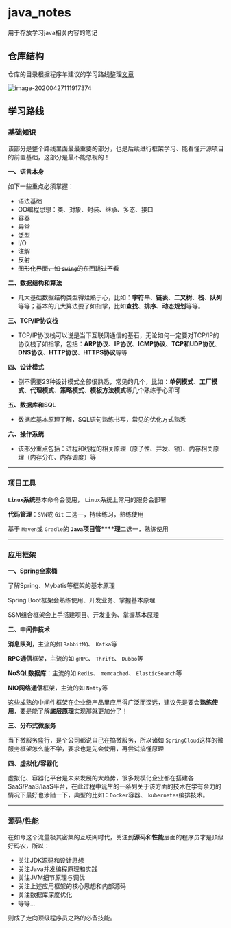 # java_notes
用于存放学习java相关内容的笔记

## 仓库结构

仓库的目录根据程序羊建议的学习路线整理[文章](https://mp.weixin.qq.com/s?__biz=MzU4ODI1MjA3NQ==&mid=2247485282&idx=1&sn=1ab5c0722538bbe9d80dfee2bf30621d&scene=19#wechat_redirect)

![image-20200427111917374](https://picgo-tangg-chengdu.oss-cn-chengdu.aliyuncs.com/picgo-chengdu/image-20200427111917374.png)

## 学习路线

### **基础知识** 

该部分是整个路线里面最最重要的部分，也是后续进行框架学习、能看懂开源项目的前置基础，这部分是最不能忽视的！

**一、语言本身**

如下一些重点必须掌握：

- 语法基础
- OO编程思想：类、对象、封装、继承、多态、接口
- 容器
- 异常
- 泛型
- I/O
- 注解
- 反射
- ~~图形化界面，如 `swing`的东西跳过不看~~

**二、数据结构和算法**

- 几大基础数据结构类型得烂熟于心，比如：**字符串**、**链表**、**二叉树**、**栈**、**队列**等等；基本的几大算法要了如指掌，比如**查找**、**排序**、**动态规划**等等。

**三、TCP/IP协议栈**

- TCP/IP协议栈可以说是当下互联网通信的基石，无论如何一定要对TCP/IP的协议栈了如指掌，包括：**ARP协议**、**IP协议**、**ICMP协议**、**TCP和UDP协议**、**DNS协议**、**HTTP协议**、**HTTPS协议**等等

**四、设计模式**

- 倒不需要23种设计模式全部很熟悉，常见的几个，比如：**单例模式**、**工厂模式**、**代理模式**、**策略模式**、**模板方法模式**等几个熟练于心即可

**五、数据库和SQL**

- 数据库基本原理了解，SQL语句熟练书写，常见的优化方式熟悉

**六、操作系统**

- 该部分重点包括：进程和线程的相关原理（原子性、并发、锁）、内存相关原理（内存分布、内存调度）等

------

###  **项目工具** 

**`Linux`系统**基本命令会使用， `Linux`系统上常用的服务会部署 

**代码管理**：`SVN`或 `Git` 二选一，持续练习，熟练使用 

基于 `Maven`或 `Gradle`的 **`Java`项目管****理**二选一，熟练使用

------

###  **应用框架** 

**一、Spring全家桶**

了解Spring、Mybatis等框架的基本原理 

Spring Boot框架会熟练使用、开发业务、掌握基本原理 

SSM组合框架会上手搭建项目、开发业务、掌握基本原理

**二、中间件技术**

**消息队列**，主流的如 `RabbitMQ`、 `Kafka`等 

**RPC通信**框架，主流的如 `gRPC`、 `Thrift`、 `Dubbo`等 

**NoSQL数据库**：主流的如 `Redis`、 `memcached`、 `ElasticSearch`等 

**NIO网络通信**框架，主流的如 `Netty`等

这些成熟的中间件框架在企业级产品里应用得广泛而深远，建议先是要会**熟练使用**，要是能了解**底层原理**实现那就更加分了！

**三、分布式微服务**

当下微服务盛行，是个公司都说自己在搞微服务，所以诸如 `SpringCloud`这样的微服务框架怎么能不学，要求也是先会使用，再尝试搞懂原理

**四、虚拟化/容器化**

虚拟化、容器化平台是未来发展的大趋势，很多规模化企业都在搭建各SaaS/PaaS/IaaS平台，在此过程中诞生的一系列关于该方面的技术在学有余力的情况下最好也涉猎一下，典型的比如：`Docker`容器、 `kubernetes`编排技术。

------

###  **源码/性能** 

在如今这个流量极其密集的互联网时代，关注到**源码和性能**层面的程序员才是顶级好码农，所以：

- 关注JDK源码和设计思想
- 关注Java并发编程原理和实践
- 关注JVM细节原理与调优
- 关注上述应用框架的核心思想和内部源码
- 关注数据库深度优化
- 等等...

则成了走向顶级程序员之路的必备技能。